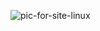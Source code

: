 ![pic-for-site-linux](https://github.com/user-attachments/assets/8559b7f1-100f-45e0-a746-1b69decf377b)
